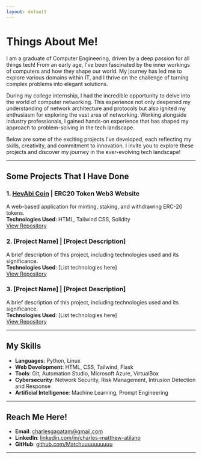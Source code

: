 ```yaml
---
layout: default
---
```


# Things About Me!

I am a graduate of Computer Engineering, driven by a deep passion for all things tech! From an early age, I've been fascinated by the inner workings of computers and how they shape our world. My journey has led me to explore various domains within IT, and I thrive on the challenge of turning complex problems into elegant solutions.

During my college internship, I had the incredible opportunity to delve into the world of computer networking. This experience not only deepened my understanding of network architecture and protocols but also ignited my enthusiasm for exploring the vast area of networking. Working alongside industry professionals, I gained hands-on experience that has shaped my approach to problem-solving in the tech landscape.

Below are some of the exciting projects I’ve developed, each reflecting my skills, creativity, and commitment to innovation. I invite you to explore these projects and discover my journey in the ever-evolving tech landscape!

---

## Some Projects That I Have Done

### 1. **[HevAbi Coin](hevabi.md)** | ERC20 Token Web3 Website
A web-based application for minting, staking, and withdrawing ERC-20 tokens.  
**Technologies Used**: HTML, Tailwind CSS, Solidity  
[View Repository](https://github.com/CharlesMatthewAtilano/HevAbi)

### 2. **[Project Name]** | [Project Description]
A brief description of this project, including technologies used and its significance.  
**Technologies Used**: [List technologies here]  
[View Repository](link-to-repo)

### 3. **[Project Name]** | [Project Description]
A brief description of this project, including technologies used and its significance.  
**Technologies Used**: [List technologies here]  
[View Repository](link-to-repo)

---

## My Skills

- **Languages**: Python, Linux
- **Web Development**: HTML, CSS, Tailwind, Flask
- **Tools**: Git, Automation Studio, Microsoft Azure, VirtualBox
- **Cybersecurity**: Network Security, Risk Management, Intrusion Detection and Response
- **Artificial Intelligence**: Machine Learning, Prompt Engineering 

---

## Reach Me Here!

- **Email**: [charlesgagatam@gmail.com](mailto:charlesgagatam@gmail.com) 
- **LinkedIn**: [linkedin.com/in/charles-matthew-atilano](https://linkedin.com/in/charles-matthew-atilano)
- **GitHub**: [github.com/Matchuuuuuuuuuu](https://github.com/Matchuuuuuuuuuu)

---
